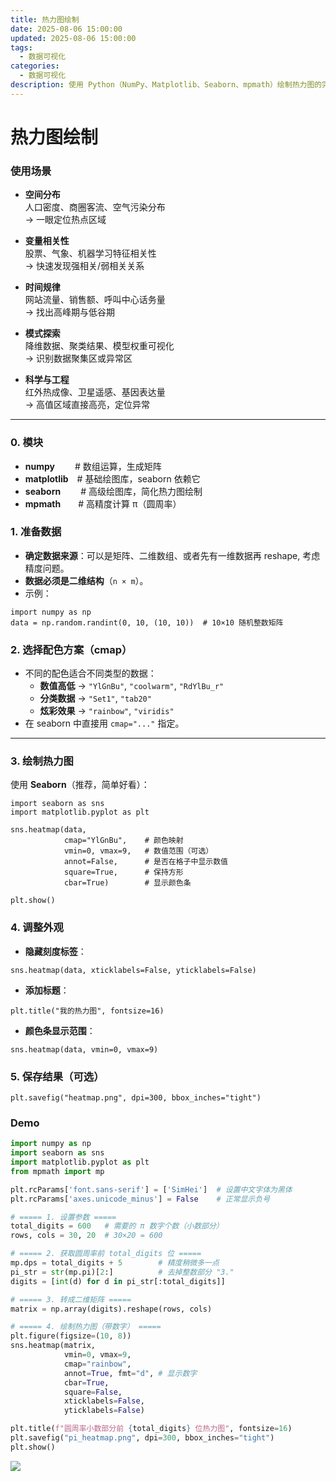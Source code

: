 ```yaml
---
title: 热力图绘制
date: 2025-08-06 15:00:00
updated: 2025-08-06 15:00:00
tags:
  - 数据可视化
categories:
  - 数据可视化
description: 使用 Python（NumPy、Matplotlib、Seaborn、mpmath）绘制热力图的完整流程，并展示圆周率小数部分前 600 位的热力图效果。
---
```

# 热力图绘制

### 使用场景

- **空间分布**  
  人口密度、商圈客流、空气污染分布  
  → 一眼定位热点区域  

- **变量相关性**  
  股票、气象、机器学习特征相关性  
  → 快速发现强相关/弱相关关系  

- **时间规律**  
  网站流量、销售额、呼叫中心话务量  
  → 找出高峰期与低谷期  

- **模式探索**  
  降维数据、聚类结果、模型权重可视化  
  → 识别数据聚集区或异常区  

- **科学与工程**  
  红外热成像、卫星遥感、基因表达量  
  → 高值区域直接高亮，定位异常  

---



###  0. 模块

- **numpy**    # 数组运算，生成矩阵  
- **matplotlib** # 基础绘图库，seaborn 依赖它  
- **seaborn**   # 高级绘图库，简化热力图绘制  
- **mpmath**  # 高精度计算 π（圆周率）  

 

### **1. 准备数据**

- **确定数据来源**：可以是矩阵、二维数组、或者先有一维数据再 reshape, 考虑精度问题。
- **数据必须是二维结构**（`n × m`）。
- 示例：

```
import numpy as np
data = np.random.randint(0, 10, (10, 10))  # 10×10 随机整数矩阵
```

### **2. 选择配色方案（cmap）**

- 不同的配色适合不同类型的数据：
    - **数值高低** → `"YlGnBu"`, `"coolwarm"`, `"RdYlBu_r"`
    - **分类数据** → `"Set1"`, `"tab20"`
    - **炫彩效果** → `"rainbow"`, `"viridis"`
- 在 seaborn 中直接用 `cmap="..."` 指定。

------

### **3. 绘制热力图**

使用 **Seaborn**（推荐，简单好看）：

```
import seaborn as sns
import matplotlib.pyplot as plt

sns.heatmap(data, 
            cmap="YlGnBu",    # 颜色映射
            vmin=0, vmax=9,   # 数值范围（可选）
            annot=False,      # 是否在格子中显示数值
            square=True,      # 保持方形
            cbar=True)        # 显示颜色条

plt.show()

```

### **4. 调整外观**

- **隐藏刻度标签**：

```
sns.heatmap(data, xticklabels=False, yticklabels=False)
```

- **添加标题**：

```
plt.title("我的热力图", fontsize=16)
```

- **颜色条显示范围**：

```
sns.heatmap(data, vmin=0, vmax=9)
```

### **5. 保存结果（可选）**

```
plt.savefig("heatmap.png", dpi=300, bbox_inches="tight")
```



### Demo

```python
import numpy as np
import seaborn as sns
import matplotlib.pyplot as plt
from mpmath import mp

plt.rcParams['font.sans-serif'] = ['SimHei']  # 设置中文字体为黑体
plt.rcParams['axes.unicode_minus'] = False    # 正常显示负号

# ===== 1. 设置参数 =====
total_digits = 600   # 需要的 π 数字个数（小数部分）
rows, cols = 30, 20  # 30×20 = 600

# ===== 2. 获取圆周率前 total_digits 位 =====
mp.dps = total_digits + 5        # 精度稍微多一点
pi_str = str(mp.pi)[2:]          # 去掉整数部分 "3."
digits = [int(d) for d in pi_str[:total_digits]]

# ===== 3. 转成二维矩阵 =====
matrix = np.array(digits).reshape(rows, cols)

# ===== 4. 绘制热力图（带数字） =====
plt.figure(figsize=(10, 8))
sns.heatmap(matrix,
            vmin=0, vmax=9,
            cmap="rainbow",
            annot=True, fmt="d", # 显示数字
            cbar=True,
            square=False,
            xticklabels=False,
            yticklabels=False)

plt.title(f"圆周率小数部分前 {total_digits} 位热力图", fontsize=16)
plt.savefig("pi_heatmap.png", dpi=300, bbox_inches="tight")
plt.show()
```
![](https://img.darkmoonrise.top/myblog/hotmap.png)


